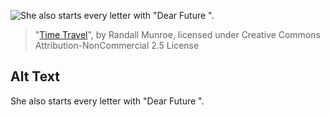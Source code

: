 ![She also starts every letter with "Dear Future <your name>".](https://imgs.xkcd.com/comics/time_travel.png)
> "[Time Travel](https://xkcd.com/630/)", by Randall Munroe, licensed under Creative Commons Attribution-NonCommercial 2.5 License

## Alt Text
She also starts every letter with "Dear Future <your name>".
